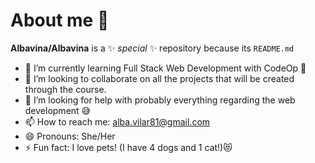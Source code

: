 # About me 👋

**Albavina/Albavina** is a ✨ _special_ ✨ repository because its `README.md` 

- 🌱 I’m currently learning Full Stack Web Development with CodeOp 💪
- 👯 I’m looking to collaborate on all the projects that will be created through the course.
- 🤔 I’m looking for help with probably everything regarding the web development 😅
- 📫 How to reach me: alba.vilar81@gmail.com
- 😄 Pronouns: She/Her
- ⚡ Fun fact: I love pets! (I have 4 dogs and 1 cat!)😻

